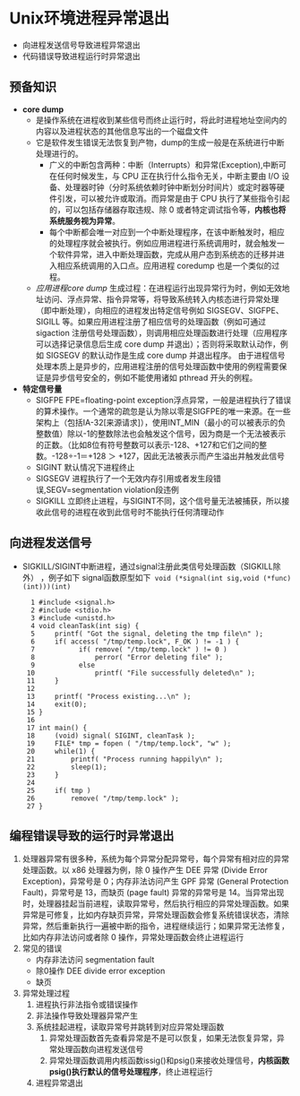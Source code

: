 # Unix环境进程异常退出
- 向进程发送信号导致进程异常退出
- 代码错误导致进程运行时异常退出

## 预备知识
- **core dump**
	- 是操作系统在进程收到某些信号而终止运行时，将此时进程地址空间内的内容以及进程状态的其他信息写出的一个磁盘文件
	- 它是软件发生错误无法恢复到产物，dump的生成一般是在系统进行中断处理进行的。
		- 广义的中断包含两种：中断（Interrupts）和异常(Exception),中断可在任何时候发生，与 CPU 正在执行什么指令无关，中断主要由 I/O 设备、处理器时钟（分时系统依赖时钟中断划分时间片）或定时器等硬件引发，可以被允许或取消。而异常是由于 CPU 执行了某些指令引起的，可以包括存储器存取违规、除 0 或者特定调试指令等，**内核也将系统服务视为异常**。
		- 每个中断都会唯一对应到一个中断处理程序，在该中断触发时，相应的处理程序就会被执行。例如应用进程进行系统调用时，就会触发一个软件异常，进入中断处理函数，完成从用户态到系统态的迁移并进入相应系统调用的入口点。应用进程 coredump 也是一个类似的过程。
	- _应用进程core dump_ 生成过程：在进程运行出现异常行为时，例如无效地址访问、浮点异常、指令异常等，将导致系统转入内核态进行异常处理（即中断处理），向相应的进程发出特定信号例如 SIGSEGV、SIGFPE、SIGILL 等。如果应用进程注册了相应信号的处理函数（例如可通过 sigaction 注册信号处理函数），则调用相应处理函数进行处理（应用程序可以选择记录信息后生成 core dump 并退出）；否则将采取默认动作，例如 SIGSEGV 的默认动作是生成 core dump 并退出程序。  由于进程信号处理本质上是异步的，应用进程注册的信号处理函数中使用的例程需要保证是异步信号安全的，例如不能使用诸如 pthread 开头的例程。
- **特定信号量**
	- SIGFPE FPE=floating-point exception浮点异常，一般是进程执行了错误的算术操作。一个通常的疏忽是认为除以零是SIGFPE的唯一来源。在一些架构上（包括IA-32[来源请求]），使用INT_MIN（最小的可以被表示的负整数值）除以-1的整数除法也会触发这个信号，因为商是一个无法被表示的正数。（比如8位有符号整数可以表示-128、+127和它们之间的整数。-128÷-1＝+128 ＞ +127，因此无法被表示而产生溢出并触发此信号
	- SIGINT 默认情况下进程终止
	- SIGSEGV 进程执行了一个无效内存引用或者发生段错误,SEGV=segmentation violation段违例
	- SIGKILL 立即终止进程，与SIGINT不同，这个信号量无法被捕获，所以接收此信号的进程在收到此信号时不能执行任何清理动作

## 向进程发送信号
- SIGKILL/SIGINT中断进程，通过signal注册此类信号处理函数（SIGKILL除外） ，例子如下
	signal函数原型如下``` void (*signal(int sig,void (*func)(int)))(int)```

	```
	  1 #include <signal.h>
      2 #include <stdio.h>
      3 #include <unistd.h>
      4 void cleanTask(int sig) {
      5     printf( "Got the signal, deleting the tmp file\n" );
      6     if( access( "/tmp/temp.lock", F_OK ) != -1 ) {
      7           if( remove( "/tmp/temp.lock" ) != 0 )
      8               perror( "Error deleting file" );
      9           else
     10               printf( "File successfully deleted\n" );
     11     }
     12
     13     printf( "Process existing...\n" );
     14     exit(0);
     15 }
     16
     17 int main() {
     18     (void) signal( SIGINT, cleanTask );
     19     FILE* tmp = fopen ( "/tmp/temp.lock", "w" );
     20     while(1) {
     21         printf( "Process running happily\n" );
     22         sleep(1);
     23     }
     24
     25     if( tmp )
     26         remove( "/tmp/temp.lock" );
     27 }
  	```
## 编程错误导致的运行时异常退出

1. 处理器异常有很多种，系统为每个异常分配异常号，每个异常有相对应的异常处理函数。以 x86 处理器为例，除 0 操作产生 DEE 异常 (Divide Error Exception)，异常号是 0；内存非法访问产生 GPF 异常 (General Protection Fault)，异常号是 13，而缺页 (page fault) 异常的异常号是 14。当异常出现时，处理器挂起当前进程，读取异常号，然后执行相应的异常处理函数。如果异常是可修复，比如内存缺页异常，异常处理函数会修复系统错误状态，清除异常，然后重新执行一遍被中断的指令，进程继续运行；如果异常无法修复，比如内存非法访问或者除 0 操作，异常处理函数会终止进程运行
2. 常见的错误
	- 内存非法访问 segmentation fault
	- 除0操作 DEE divide error exception
	- 缺页
3. 异常处理过程
	1. 进程执行非法指令或错误操作
	2. 非法操作导致处理器异常产生
	3. 系统挂起进程，读取异常号并跳转到对应异常处理函数
		1. 异常处理函数首先查看异常是不是可以恢复，如果无法恢复异常，异常处理函数向进程发送信号
		2. 异常处理函数调用内核函数issig()和psig()来接收处理信号，**内核函数psig()执行默认的信号处理程序**，终止进程运行
	4. 进程异常退出
